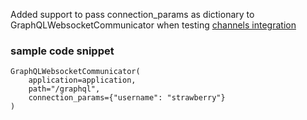 Added support to pass connection_params as dictionary to GraphQLWebsocketCommunicator when testing [channels integration](https://strawberry.rocks/docs/integrations/channels#testing)


### sample code snippet


```
GraphQLWebsocketCommunicator(
    application=application,
    path="/graphql",
    connection_params={"username": "strawberry"}
)
```